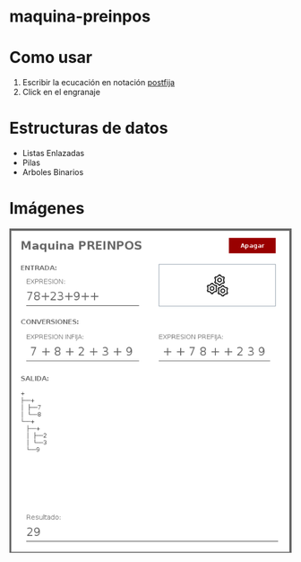 # maquina-preinpos

# Como usar

1) Escribir la ecucación en notación [postfija](https://es.wikipedia.org/wiki/Notaci%C3%B3n_polaca_inversa)
2) Click en el engranaje

# Estructuras de datos

- Listas Enlazadas
- Pilas 
- Arboles Binarios

# Imágenes
![vista](https://raw.githubusercontent.com/CarlosMateoM/maquina-preinpos/main/Screenshot_2023-01-15_12-02-17.png)
